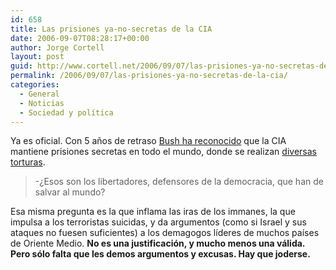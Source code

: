 ```yaml
---
id: 658
title: Las prisiones ya-no-secretas de la CIA
date: 2006-09-07T08:28:17+00:00
author: Jorge Cortell
layout: post
guid: http://www.cortell.net/2006/09/07/las-prisiones-ya-no-secretas-de-la-cia/
permalink: /2006/09/07/las-prisiones-ya-no-secretas-de-la-cia/
categories:
  - General
  - Noticias
  - Sociedad y polí­tica
---
```

Ya es oficial. Con 5 años de retraso <a target="_blank" title="Prisiones secretas CIA Washington Post" href="http://www.washingtonpost.com/wp-dyn/content/article/2006/09/06/AR2006090600417.html">Bush ha reconocido</a> que la CIA mantiene prisiones secretas en todo el mundo, donde se realizan <a target="_blank" title="ABCNews on tortures by CIA" href="http://blogs.abcnews.com/theblotter/2006/09/variety_of_inte.html">diversas torturas</a>.

> -¿Esos son los libertadores, defensores de la democracia, que han de salvar al mundo?

Esa misma pregunta es la que inflama las iras de los immanes, la que impulsa a los terroristas suicidas, y da argumentos (como si Israel y sus ataques no fuesen suficientes) a los demagogos lí­deres de muchos paí­ses de Oriente Medio. **No es una justificación, y mucho menos una válida. Pero sólo falta que les demos argumentos y excusas. Hay que joderse.**